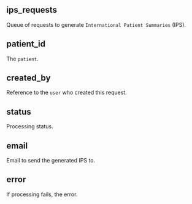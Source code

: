 ## ips_requests

Queue of requests to generate `International Patient Summaries` (IPS).

## patient_id

The `patient`.

## created_by

Reference to the `user` who created this request.

## status

Processing status.

## email

Email to send the generated IPS to.

## error

If processing fails, the error.

